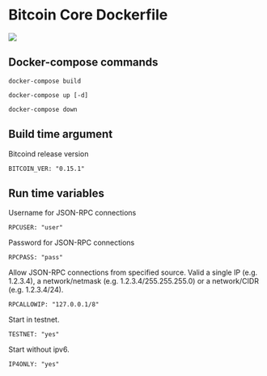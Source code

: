 # Bitcoin Core Dockerfile

![](https://travis-ci.org/mixbytes/bitcoind.svg?branch=master)

## Docker-compose commands

    docker-compose build

    docker-compose up [-d]

    docker-compose down

## Build time argument

Bitcoind release version

    BITCOIN_VER: "0.15.1"

## Run time variables

Username for JSON-RPC connections

    RPCUSER: "user"

Password for JSON-RPC connections

    RPCPASS: "pass"

Allow JSON-RPC connections from specified source. Valid a single IP (e.g. 1.2.3.4), a network/netmask (e.g. 1.2.3.4/255.255.255.0) or a network/CIDR (e.g. 1.2.3.4/24).

    RPCALLOWIP: "127.0.0.1/8"

Start in testnet.

    TESTNET: "yes"
    
Start without ipv6.

    IP4ONLY: "yes"
